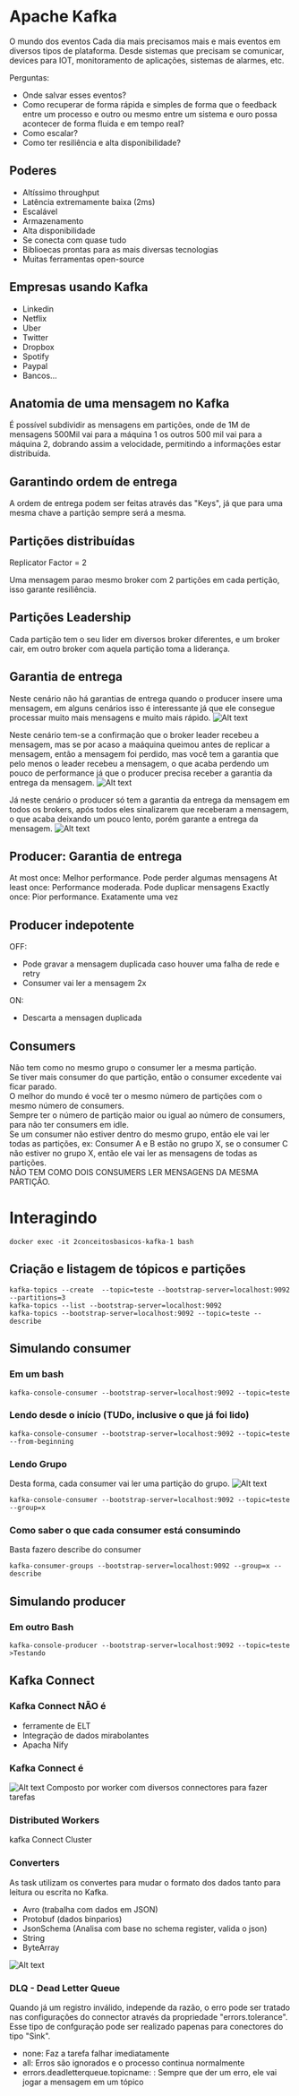 # Apache Kafka

O mundo dos eventos
Cada dia mais precisamos mais e mais eventos em diversos  tipos de plataforma. Desde sistemas que precisam se comunicar, devices para IOT, monitoramento de aplicações, sistemas de alarmes, etc.

Perguntas:
- Onde salvar esses eventos?
- Como recuperar de forma rápida e simples de forma que o feedback entre um processo e outro ou mesmo entre um sistema e ouro possa acontecer de forma fluida e em tempo real?
- Como escalar?
- Como ter resiliência e alta disponibilidade?

## Poderes
- Altíssimo throughput
- Latência extremamente baixa (2ms)
- Escalável
- Armazenamento
- Alta disponibilidade
- Se conecta com quase tudo
- Biblioecas prontas para as mais diversas tecnologias
- Muitas ferramentas open-source

## Empresas usando Kafka
- Linkedin
- Netflix
- Uber
- Twitter
- Dropbox
- Spotify
- Paypal
- Bancos...

## Anatomia de uma mensagem no Kafka

É possível subdividir as mensagens em partições, onde de 1M de mensagens 500Mil vai para a máquina 1 os outros 500 mil vai para a máquina 2, dobrando assim a velocidade, permitindo a informações estar distribuída.

## Garantindo ordem de entrega

A ordem de entrega podem ser feitas através das "Keys", já que para uma mesma chave a partição sempre será a mesma.

## Partições distribuídas
Replicator Factor = 2

Uma mensagem parao mesmo broker com 2 partições em cada pertição, isso garante resiliência.

## Partições Leadership

Cada partição tem o seu lider em diversos broker diferentes, e um broker cair, em outro broker com aquela partição toma a liderança.

## Garantia de entrega

Neste cenário não há garantias de entrega quando o producer insere uma mensagem, em alguns cenários isso é interessante já que ele consegue processar muito mais mensagens e muito mais rápido.
![Alt text](./images/kafka-ack-0-.jpg)

Neste cenário tem-se a confirmação que o broker leader recebeu a mensagem, mas se por acaso a maáquina queimou antes de replicar a mensagem, então a mensagem foi perdido, mas você tem a garantia que pelo menos o leader recebeu a mensagem, o que acaba perdendo um pouco de performance já que o producer precisa receber a garantia da entrega da mensagem.
![Alt text](./images/kafka-ack-1-leader.jpg)

Já neste cenário o producer só tem a garantia da entrega da mensagem em todos os brokers, após todos eles sinalizarem que receberam a mensagem, o que acaba deixando um pouco lento, porém garante a entrega da mensagem.
![Alt text](./images/kafka-ack-1-all.jpg)

## Producer: Garantia de entrega

At most once: Melhor performance. Pode perder algumas mensagens
At least once: Performance moderada. Pode duplicar mensagens
Exactly once: Pior performance. Exatamente uma vez


## Producer indepotente

OFF: 
- Pode gravar a mensagem duplicada caso houver uma falha de rede e retry
- Consumer vai ler a mensagem 2x

ON:
- Descarta a mensagen duplicada

## Consumers

Não tem como no mesmo grupo o consumer ler a mesma partição.<br>
Se tiver mais consumer do que partição, então o consumer excedente vai ficar parado.<br>
O melhor do mundo é você ter o mesmo número de partições com o mesmo número de consumers.<br>
Sempre ter o número de partição maior ou igual ao número de consumers, para não ter consumers em idle.<br>
Se um consumer não estiver dentro do mesmo grupo, então ele vai ler todas as partições, ex: Consumer A e B estão no grupo X, se o consumer C não estiver no grupo X, então ele vai ler as mensagens de todas as partições.<br>
NÃO TEM COMO DOIS CONSUMERS LER MENSAGENS DA MESMA PARTIÇÃO.<br>



# Interagindo
```
docker exec -it 2conceitosbasicos-kafka-1 bash
```
## Criação e listagem de tópicos e partições
```
kafka-topics --create  --topic=teste --bootstrap-server=localhost:9092 --partitions=3
kafka-topics --list --bootstrap-server=localhost:9092
kafka-topics --bootstrap-server=localhost:9092 --topic=teste --describe
```

## Simulando consumer
### Em um bash
```
kafka-console-consumer --bootstrap-server=localhost:9092 --topic=teste
```
### Lendo desde o início (TUDo, inclusive o que já foi lido)
```
kafka-console-consumer --bootstrap-server=localhost:9092 --topic=teste --from-beginning
```

### Lendo Grupo
Desta forma, cada consumer vai ler uma partição do grupo.
![Alt text](./images/two-consumers.png)
```
kafka-console-consumer --bootstrap-server=localhost:9092 --topic=teste --group=x
```

### Como saber o que cada consumer está consumindo
Basta fazero describe do consumer
```
kafka-consumer-groups --bootstrap-server=localhost:9092 --group=x --describe
```

## Simulando producer
### Em outro Bash
```
kafka-console-producer --bootstrap-server=localhost:9092 --topic=teste
>Testando
```

## Kafka Connect

### Kafka Connect NÃO é
- ferramente de ELT
- Integração de dados mirabolantes
- Apacha Nify

### Kafka Connect é
![Alt text](./images/kafka_connect.jpg)
Composto por worker com diversos connectores para fazer tarefas

### Distributed Workers
kafka Connect Cluster

### Converters

As task utilizam os convertes para mudar o formato dos dados tanto para leitura ou escrita no Kafka.
- Avro (trabalha com dados em JSON)
- Protobuf (dados binparios)
- JsonSchema (Analisa com base no schema register, valida o json)
- String
- ByteArray

![Alt text](./images/kafka_converter.png)

### DLQ - Dead Letter Queue

Quando já um registro inválido, independe da razão, o erro pode ser tratado nas configurações do connector através da propriedade "errors.tolerance". Esse tipo de confguração pode ser realizado papenas para conectores do tipo "Sink".

- none: Faz a tarefa falhar imediatamente
- all: Erros são ignorados e o processo continua normalmente
- errors.deadletterqueue.topicname: <nome-do-topico>: Sempre que der um erro, ele vai jogar a mensagem em um tópico
